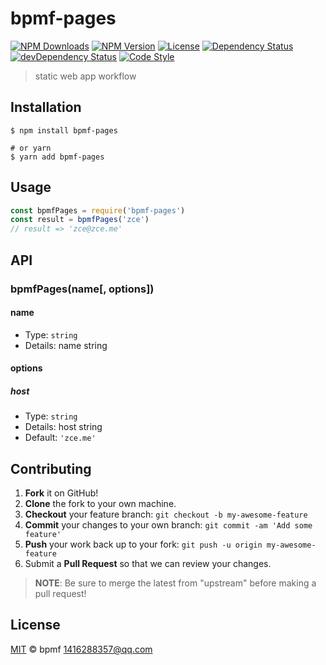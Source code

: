 # bpmf-pages

[![NPM Downloads][downloads-image]][downloads-url]
[![NPM Version][version-image]][version-url]
[![License][license-image]][license-url]
[![Dependency Status][dependency-image]][dependency-url]
[![devDependency Status][devdependency-image]][devdependency-url]
[![Code Style][style-image]][style-url]

> static web app workflow

## Installation

```shell
$ npm install bpmf-pages

# or yarn
$ yarn add bpmf-pages
```

## Usage

<!-- TODO: Introduction of API use -->

```javascript
const bpmfPages = require('bpmf-pages')
const result = bpmfPages('zce')
// result => 'zce@zce.me'
```

## API

<!-- TODO: Introduction of API -->

### bpmfPages(name[, options])

#### name

- Type: `string`
- Details: name string

#### options

##### host

- Type: `string`
- Details: host string
- Default: `'zce.me'`

## Contributing

1. **Fork** it on GitHub!
2. **Clone** the fork to your own machine.
3. **Checkout** your feature branch: `git checkout -b my-awesome-feature`
4. **Commit** your changes to your own branch: `git commit -am 'Add some feature'`
5. **Push** your work back up to your fork: `git push -u origin my-awesome-feature`
6. Submit a **Pull Request** so that we can review your changes.

> **NOTE**: Be sure to merge the latest from "upstream" before making a pull request!

## License

[MIT](LICENSE) &copy; bpmf <1416288357@qq.com>



[downloads-image]: https://img.shields.io/npm/dm/bpmf-pages.svg
[downloads-url]: https://npmjs.org/package/bpmf-pages
[version-image]: https://img.shields.io/npm/v/bpmf-pages.svg
[version-url]: https://npmjs.org/package/bpmf-pages
[license-image]: https://img.shields.io/github/license/bpmff/bpmf-pages.svg
[license-url]: https://github.com/bpmff/bpmf-pages/blob/master/LICENSE
[dependency-image]: https://img.shields.io/david/bpmff/bpmf-pages.svg
[dependency-url]: https://david-dm.org/bpmff/bpmf-pages
[devdependency-image]: https://img.shields.io/david/dev/bpmff/bpmf-pages.svg
[devdependency-url]: https://david-dm.org/bpmff/bpmf-pages?type=dev
[style-image]: https://img.shields.io/badge/code_style-standard-brightgreen.svg
[style-url]: https://standardjs.com
